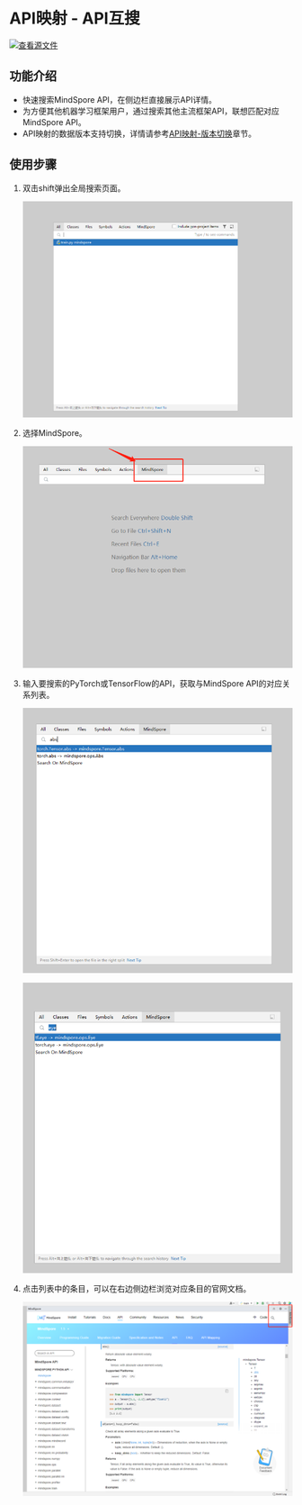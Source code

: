 # API映射 - API互搜

[![查看源文件](https://mindspore-website.obs.cn-north-4.myhuaweicloud.com/website-images/master/resource/_static/logo_source.svg)](https://gitee.com/mindspore/docs/blob/master/docs/devtoolkit/docs/source_zh_cn/api_search.md)

## 功能介绍

* 快速搜索MindSpore API，在侧边栏直接展示API详情。
* 为方便其他机器学习框架用户，通过搜索其他主流框架API，联想匹配对应MindSpore API。
* API映射的数据版本支持切换，详情请参考[API映射-版本切换](https://www.mindspore.cn/devtoolkit/docs/zh-CN/master/PyCharm_change_version.html)章节。

## 使用步骤

1. 双击shift弹出全局搜索页面。

   ![img](images/clip_image060.jpg)

2. 选择MindSpore。

   ![img](images/clip_image062.jpg)

3. 输入要搜索的PyTorch或TensorFlow的API，获取与MindSpore API的对应关系列表。

   ![img](images/clip_image064.jpg)

   ![img](images/clip_image066.jpg)

4. 点击列表中的条目，可以在右边侧边栏浏览对应条目的官网文档。

   ![img](images/clip_image068.jpg)
